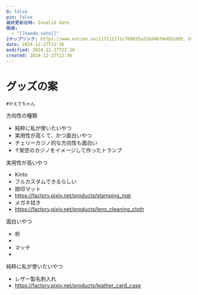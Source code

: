 ```yaml
---
Q: false
pin: false
最終更新日時: Invalid date
関連:
  - "[[kaede.sato]]"
2ホップリンク: https://www.notion.so/1171121f1cf68035a316d4078e652dd9, https://www.notion.so/12d1121f1cf680ba812be2dceea3d71f, https://www.notion.so/1371121f1cf6801fa701ccdb8d3e88a4, https://www.notion.so/1521121f1cf680599b60d7229b48b5ad, https://www.notion.so/1531121f1cf6801aab6bf6d15afbb16a, https://www.notion.so/1b852f0d9a674feea6621cc6d3bc100d, https://www.notion.so/2c848310d3134726b8f6b5ecefd972dc, https://www.notion.so/c90ae538b11f497cb2be155abc6f6447, https://www.notion.so/d12208cdc5c34e599f720a53ce566daa
date: 2024-12-27T22:36
modified: 2024-12-27T22:36
created: 2024-12-27T22:36
---
```

# グッズの案

`#かえでちゃん`

方向性の種類

- 純粋に私が使いたいやつ  
- 実用性が高くて、かつ面白いやつ  
- チェリーカジノ的な方向性も面白い  
- ↑架空のカジノをイメージして作ったトランプ  

実用性が高いやつ

- Kinto  
- フルカスタムできるらしい  
- 捺印マット  
- https://factory.pixiv.net/products/stamping_mat  
- メガネ拭き  
- https://factory.pixiv.net/products/lens_cleaning_cloth  

面白いやつ

- 枡  
-  
- マッチ  
-  

純粋に私が使いたいやつ

- レザー製名刺入れ  
- https://factory.pixiv.net/products/leather_card_case